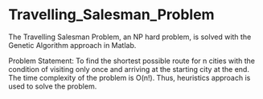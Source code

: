 # Travelling_Salesman_Problem
The Travelling Salesman Problem, an NP hard problem, is solved with the Genetic Algorithm approach in Matlab.

Problem Statement: To find the shortest possible route for n cities with the condition of visiting only once and arriving at the starting city at the end. The time complexity of the problem is O(n!). Thus, heuristics approach is used to solve the problem.
